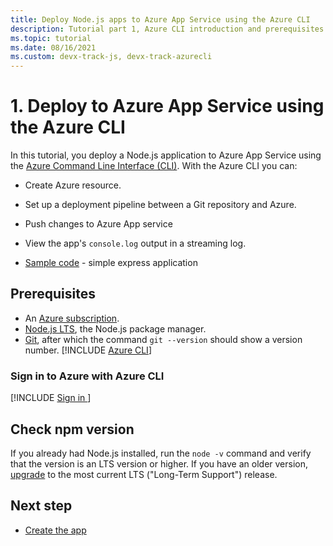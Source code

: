 ```yaml
---
title: Deploy Node.js apps to Azure App Service using the Azure CLI
description: Tutorial part 1, Azure CLI introduction and prerequisites.
ms.topic: tutorial
ms.date: 08/16/2021
ms.custom: devx-track-js, devx-track-azurecli
---
```



# 1. Deploy to Azure App Service using the Azure CLI

In this tutorial, you deploy a Node.js application to Azure App Service using the [Azure Command Line Interface (CLI)](/cli/azure/overview). With the Azure CLI you can:

* Create Azure resource.
* Set up a deployment pipeline between a Git repository and Azure.
* Push changes to Azure App service
* View the app's `console.log` output in a streaming log.

* [Sample code](https://github.com/Azure-Samples/js-e2e-express-server) - simple express application

## Prerequisites

- An [Azure subscription](https://azure.microsoft.com/free/).
- [Node.js LTS](https://nodejs.org/en/download), the Node.js package manager.
- [Git](https://git-scm.com/downloads), after which the command `git --version` should show a version number.
[!INCLUDE [Azure CLI](../../../includes/azure-cli-prepare-your-environment-no-header.md)]

### Sign in to Azure with Azure CLI

[!INCLUDE [Sign in ](../../../azure-cli/includes/interactive-login.md)]

## Check npm version

If you already had Node.js installed, run the `node -v` command and verify that the version is an LTS version or higher. If you have an older version, [upgrade](https://nodejs.org/en/download/) to the most current LTS ("Long-Term Support") release.

## Next step

* [Create the app](tutorial-vscode-azure-cli-node-02.md)